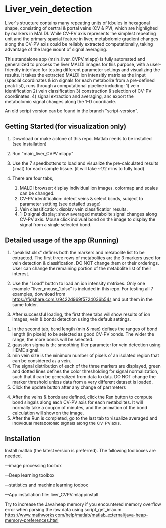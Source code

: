 # Liver_vein_detection

Liver's structure contains many repeating units of lobules in hexagonal shape, consisting of central & portal veins (CV & PV), which are highlighed by markers in MALDI.  While CV-PV axis represents the simplest repeating unit and the primary spacial feature in liver, metabolomic gradient changes along the CV-PV axis could be reliably extracted computationally, taking advantage of the large mount of signal averaging.

This standalone app (main_liver_CVPV.mlapp) is fully automated and generalized to process the liver MALDI images for this purpose, with a user-friendly interface for testing different parameter settings and visualizing the results.  It takes the extracted MALDI ion intensitiy matrix as the input (spacial coordinates & ion signals for each metabolite from a pre-defined peak list), runs through a computational pipeline including: 1) vein identification 2) vein classification  3) construction & selection of CV-PV coordinates. 4) signal extraction and averaging,  and export the metabolomic signal changes along the 1-D coordiante.

An old script version can be found in the branch "script-version".


## Getting Started (for visualization only)

1. Download or make a clone of this repo. Matlab needs to be installed (see Installation)

2. Run "main_liver_CVPV.mlapp"
   
3. Use the 7 speedbottons to load and visualize the pre-calculated results (.mat) for each sample tissue. (it will take ~1/2 mins to fully load)

4. There are four tabs,
   1) MALDI browser:  display individual ion images.  colormap and scales can be changed. 
   2) CV-PV identification: detect veins & select bonds, subject to parameter settting.(see detailed usage) 
   3) Vein classification: display vein classification results.
   4) 1-D signal display:  show averaged metabolite signal changes along CV-PV axis.  Mouse click indivual bond on the image to display the signal from a single selected bond.
 
##  Detailed usage of the app (Running)

1. "peaklist.xlsx" defines both the markers and metabolite list to be extracted. The first three rows of metabolites are the 3 markers used for vein detection & classification. DO NOT change them or their orderings. User can change the remaining portion of the metabolite list of their interest.   

2. Use the "Load" button to load an ion intensity matrixes.  Only one example "liver_mouse_1.xlsx" is included in this repo.  For testing all 7 examples, download from https://figshare.com/s/9422d969f5724036b54a and put them in the same folder.

3. After successful loading, the first three tabs will show results of ion images, vein & bonds detection using the default settings.
  1) in the second tab,  bond length (min & max) defines the ranges of bond length (in pixels) to be selected as good CV-PV bonds. The wider the range, the more bonds will be selected.
  2) gaussion sigma is the smoothing filer parameter for vein detection using HEME signal.
  3) min vein size is the minimum number of pixels of an isolated region that can be considered as a vein.
  4) The signal distribution of each of the three markers are displayed, green and dotted lines defines the color thresholding for signal normalization, such that it can be generalized from data to data.  DO NOT change the marker threshold unless data from a very different dataset is loaded.
  5) Click the update button after any change of parameters  

4. After the veins & bonds are defined, click the Run button to compute bond singals along each CV-PV axis for each metabolites. It will normally take a coupon of minutes, and the animation of the bond calculation will show on the image.
5. After the Run is completed, go to the last tab to visualize averaged and individual metabolomic signals along the CV-PV axis.

 
## Installation

Install matlab (the latest version is preferred). The following toolboxes are needed.

  --image processing toolbox

  --Deep learning toolbox

  --statistics and machine learning toobox
  
  --App installation file: liver_CVPV.mlappinstall

Try to increase the Java heap memory if you encountered memory overflow error when parsing the raw data using script_get_imax.m.
https://www.mathworks.com/help/matlab/matlab_external/java-heap-memory-preferences.html
